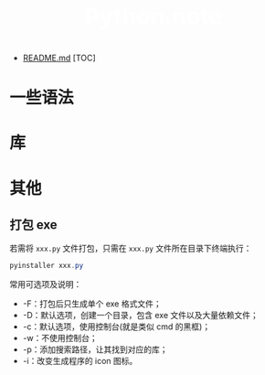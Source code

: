 <p style="font-size: 40px; color: #fff; " align="center"><b>Python.note</b></p>

- [README.md](../README.md)
  [TOC]

# 一些语法

# 库

# 其他

## 打包 exe

若需将 `xxx.py` 文件打包，只需在 `xxx.py` 文件所在目录下终端执行：

```powershell
pyinstaller xxx.py
```

常用可选项及说明：

- -F：打包后只生成单个 exe 格式文件；
- -D：默认选项，创建一个目录，包含 exe 文件以及大量依赖文件；
- -c：默认选项，使用控制台(就是类似 cmd 的黑框)；
- -w：不使用控制台；
- -p：添加搜索路径，让其找到对应的库；
- -i：改变生成程序的 icon 图标。
